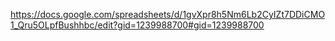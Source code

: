https://docs.google.com/spreadsheets/d/1gvXpr8h5Nm6Lb2CyIZt7DDiCMO1_Qru5OLpfBushhbc/edit?gid=1239988700#gid=1239988700